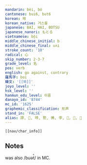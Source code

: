 ```yaml
---
mandarin: bèi, bó
cantonese: bui6, but6
korean: 패
korean_native: 거스를
japanese: BAI, HAI, BOTSU
japanese_nanori: もとる
vietnamese: bội
middle_chinese_initial: b
middle_chinese_final: uʌi
stroke_count: '10'
radical: 心
skip_number: 2-3-7
grade_level: 名
pos: verb
english: go against, contrary
羅馬字: boi
韓文: '[[뵈]]'
joyo_level: ''
hsk_level: ''
hanmun_edu_level: 이름
danayo_id: '8744'
mc_id: '1625'
graphemic_classification: 形声
stand_in: 'FALSE'
alias: 誖, 𢨋, 哱, 愂, 怫, 孛, 𢟥, 𢠜, 𢚦
---
```

```meta-bind-embed
[[nav/char_info]]
```
## Notes
was also /buət̚/ in MC.
